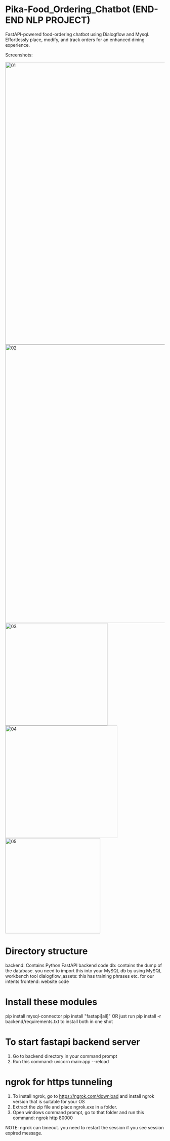 # Pika-Food_Ordering_Chatbot (END-END NLP PROJECT)
FastAPI-powered food-ordering chatbot using Dialogflow and Mysql. Effortlessly place, modify, and track orders for an enhanced dining experience.

Screenshots:

<img width="889" alt="01" src="https://github.com/VarsaGupta/Pika-Food_Ordering_Chatbot/assets/125072517/9acc6766-70fb-49d8-8867-52fe378eda91">
<img width="877" alt="02" src="https://github.com/VarsaGupta/Pika-Food_Ordering_Chatbot/assets/125072517/41e01e8d-b9ba-437c-8561-143cf3e1db66">
<img width="323" alt="03" src="https://github.com/VarsaGupta/Pika-Food_Ordering_Chatbot/assets/125072517/865ddd0e-e705-4d40-9ba7-7d8447cc45de">
<img width="354" alt="04" src="https://github.com/VarsaGupta/Pika-Food_Ordering_Chatbot/assets/125072517/1ebd0dd7-78ac-49a3-9541-dde25a69648c">
<img width="300" alt="05" src="https://github.com/VarsaGupta/Pika-Food_Ordering_Chatbot/assets/125072517/323fb729-18c6-4b91-8b9c-0446a7188f99">



Directory structure
===================
backend: Contains Python FastAPI backend code
db: contains the dump of the database. you need to import this into your MySQL db by using MySQL workbench tool
dialogflow_assets: this has training phrases etc. for our intents
frontend: website code

Install these modules
======================
pip install mysql-connector
pip install "fastapi[all]"
OR just run pip install -r backend/requirements.txt to install both in one shot

To start fastapi backend server
================================
1. Go to backend directory in your command prompt
2. Run this command: uvicorn main:app --reload

ngrok for https tunneling
================================
1. To install ngrok, go to https://ngrok.com/download and install ngrok version that is suitable for your OS
2. Extract the zip file and place ngrok.exe in a folder.
3. Open windows command prompt, go to that folder and run this command: ngrok http 80000

NOTE: ngrok can timeout. you need to restart the session if you see session expired message.   

